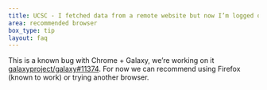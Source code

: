 ```yaml
---
title: UCSC - I fetched data from a remote website but now I’m logged out of Galaxy and my data is gone?
area: recommended browser
box_type: tip
layout: faq
---
```


This is a known bug with Chrome + Galaxy, we’re working on it [galaxyproject/galaxy#11374](https://github.com/galaxyproject/galaxy/issues/11374). For now we can recommend using Firefox (known to work) or trying another browser. 
